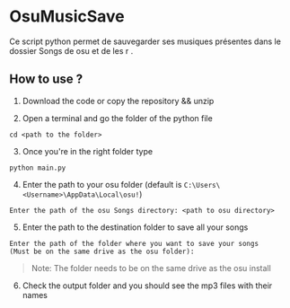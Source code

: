 # OsuMusicSave

Ce script python permet de sauvegarder ses musiques présentes dans le dossier Songs de osu et de les r .

## How to use ?

1. Download the code or copy the repository && unzip

2. Open a terminal and go the folder of the python file
```shell
cd <path to the folder>
```

3. Once you're in the right folder type
```shell
python main.py
```

4. Enter the path to your osu folder (default is `C:\Users\<Username>\AppData\Local\osu!`)
```shell
Enter the path of the osu Songs directory: <path to osu directory>
```

5. Enter the path to the destination folder to save all your songs
```shell
Enter the path of the folder where you want to save your songs
(Must be on the same drive as the osu folder):
```
>Note: The folder needs to be on the same drive as the osu install

6. Check the output folder and you should see the mp3 files with their names